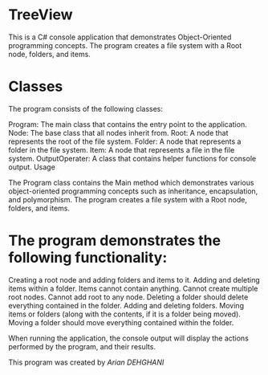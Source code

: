 # TreeView

This is a C# console application that demonstrates Object-Oriented programming concepts. The program creates a file system with a Root node, folders, and items.

# Classes
The program consists of the following classes:

  Program: The main class that contains the entry point to the application.
  Node: The base class that all nodes inherit from.
  Root: A node that represents the root of the file system.
  Folder: A node that represents a folder in the file system.
  Item: A node that represents a file in the file system.
  OutputOperater: A class that contains helper functions for console output.
  Usage
  
The Program class contains the Main method which demonstrates various object-oriented programming concepts such as inheritance, encapsulation, and polymorphism. The program creates a file system with a Root node, folders, and items.

# The program demonstrates the following functionality:

  Creating a root node and adding folders and items to it.
  Adding and deleting items within a folder.
  Items cannot contain anything.
  Cannot create multiple root nodes.
  Cannot add root to any node.
  Deleting a folder should delete everything contained in the folder.
  Adding and deleting folders.
  Moving items or folders (along with the contents, if it is a folder being moved).
  Moving a folder should move everything contained within the folder.
  
When running the application, the console output will display the actions performed by the program, and their results.

This program was created by *Arian DEHGHANI*

